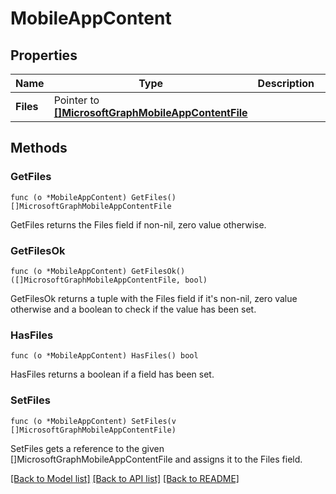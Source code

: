 # MobileAppContent

## Properties

Name | Type | Description | Notes
------------ | ------------- | ------------- | -------------
**Files** | Pointer to [**[]MicrosoftGraphMobileAppContentFile**](microsoft.graph.mobileAppContentFile.md) |  | [optional] 

## Methods

### GetFiles

`func (o *MobileAppContent) GetFiles() []MicrosoftGraphMobileAppContentFile`

GetFiles returns the Files field if non-nil, zero value otherwise.

### GetFilesOk

`func (o *MobileAppContent) GetFilesOk() ([]MicrosoftGraphMobileAppContentFile, bool)`

GetFilesOk returns a tuple with the Files field if it's non-nil, zero value otherwise
and a boolean to check if the value has been set.

### HasFiles

`func (o *MobileAppContent) HasFiles() bool`

HasFiles returns a boolean if a field has been set.

### SetFiles

`func (o *MobileAppContent) SetFiles(v []MicrosoftGraphMobileAppContentFile)`

SetFiles gets a reference to the given []MicrosoftGraphMobileAppContentFile and assigns it to the Files field.


[[Back to Model list]](../README.md#documentation-for-models) [[Back to API list]](../README.md#documentation-for-api-endpoints) [[Back to README]](../README.md)



